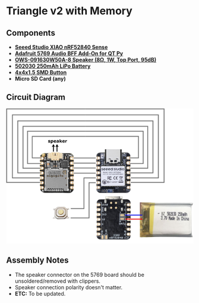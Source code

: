 # Triangle v2 with Memory

## Components
- **[Seeed Studio XIAO nRF52840 Sense](https://www.seeedstudio.com/Seeed-XIAO-nRF52840-Sense-p-5331.html)**
- **[Adafruit 5769 Audio BFF Add-On for QT Py](https://www.adafruit.com/product/5769)**
- **[OWS-091630W50A-8 Speaker (8Ω, 1W, Top Port, 95dB)](https://www.digikey.com/en/products/detail/ole-wolff-electronics-inc/OWS-091630W50A-8/17636881)**
- **[502030 250mAh LiPo Battery](https://www.amazon.com/EEMB-Rechargeable-Connector-Parrott-Polarity/dp/B0B7R8CS2C)**
- **[4x4x1.5 SMD Button](https://www.amazon.com/4x4x1-5mm-Momentary-Tactile-Button-Switch/dp/B00FZLECO4)**
- **Micro SD Card (any)**

## Circuit Diagram
![Circuit diagram](https://github.com/BasedHardware/Omi/blob/main/Friend/hardware/triangle%20v2%20w%20memory/circuit.png)


## Assembly Notes
- The speaker connector on the 5769 board should be unsoldered/removed with clippers.
- Speaker connection polarity doesn't matter.
- **ETC:** To be updated.
